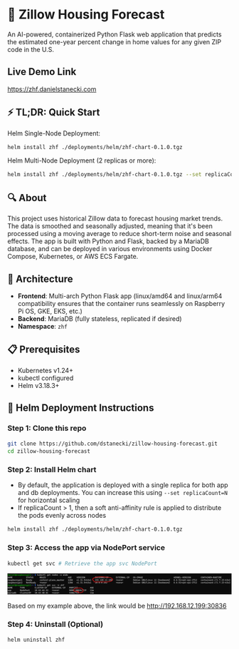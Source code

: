 # 🏡 Zillow Housing Forecast

An AI-powered, containerized Python Flask web application that predicts the estimated one-year percent change in home values for any given ZIP code in the U.S.

## Live Demo Link
https://zhf.danielstanecki.com

## ⚡ TL;DR: Quick Start
Helm Single-Node Deployment: 
```bash
helm install zhf ./deployments/helm/zhf-chart-0.1.0.tgz
```

Helm Multi-Node Deployment (2 replicas or more): 
```bash
helm install zhf ./deployments/helm/zhf-chart-0.1.0.tgz --set replicaCount=2
```

## 🔍 About

This project uses historical Zillow data to forecast housing market trends. The data is smoothed and seasonally adjusted, meaning that it's been processed using a moving average to reduce short-term noise and seasonal effects. The app is built with Python and Flask, backed by a MariaDB database, and can be deployed in various environments using Docker Compose, Kubernetes, or AWS ECS Fargate.

## 🧱 Architecture

- **Frontend**: Multi-arch Python Flask app (linux/amd64 and linux/arm64 compatibility ensures that the container runs seamlessly on Raspberry Pi OS, GKE, EKS, etc.)
- **Backend**: MariaDB (fully stateless, replicated if desired)
- **Namespace**: `zhf`

## 📋 Prerequisites

- Kubernetes v1.24+
- kubectl configured
- Helm v3.18.3+

## 🚀 Helm Deployment Instructions

### Step 1: Clone this repo
```bash
git clone https://github.com/dstanecki/zillow-housing-forecast.git
cd zillow-housing-forecast
```
### Step 2: Install Helm chart
- By default, the application is deployed with a single replica for both app and db deployments. You can increase this using `--set replicaCount=N` for horizontal scaling 
- If replicaCount > 1, then a soft anti-affinity rule is applied to distribute the pods evenly across nodes
```bash
helm install zhf ./deployments/helm/zhf-chart-0.1.0.tgz
```

### Step 3: Access the app via NodePort service
```bash
kubectl get svc # Retrieve the app svc NodePort
```
![Node Port Visual](./images/nodePortVisual.png)

Based on my example above, the link would be http://192.168.12.199:30836

### Step 4: Uninstall (Optional)
```bash 
helm uninstall zhf
```
